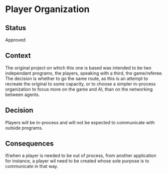 # Player Organization

## Status

Approved

## Context

The original project on which this one is based was intended to be two independant programs, the players, speaking with a third, the game/referee.  The decision is whether to go the same route, as this is an attempt to recreate the original to some capacity, or to choose a simpler in-process organization to focus more on the game and AI, than on the networking between agents.

## Decision

Players will be in-process and will not be expected to communicate with outside programs.

## Consequences

If/when a player is needed to be out of process, from another application for instance, a player wil need to be created whose sole purpose is to communicate in that way.